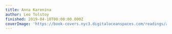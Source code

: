 ```yaml
---
title: Anna Karenina
author: Leo Tolstoy
finished: 2019-04-10T00:00:00.000Z
coverImage: 'https://book-covers.nyc3.digitaloceanspaces.com/readings/anna-karenina-01.jpg'
---
```

